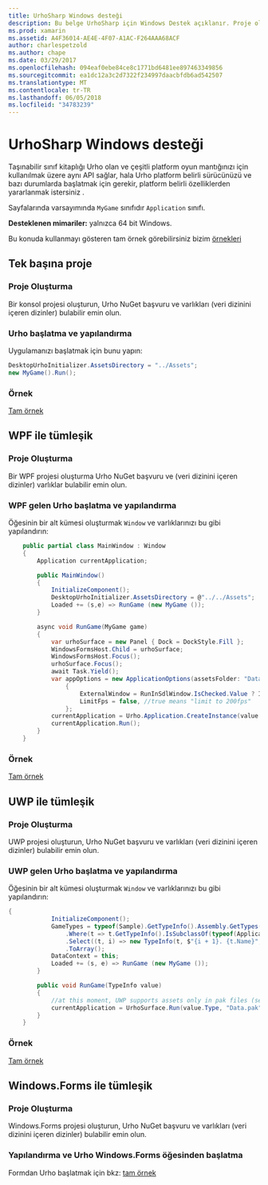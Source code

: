 ```yaml
---
title: UrhoSharp Windows desteği
description: Bu belge UrhoSharp için Windows Destek açıklanır. Proje oluşturma, yapılandırma açıklar ve Urho başlatın, WPF ile tümleştirmek ve UWP ile tümleştirin.
ms.prod: xamarin
ms.assetid: A4F36014-AE4E-4F07-A1AC-F264AAA68ACF
author: charlespetzold
ms.author: chape
ms.date: 03/29/2017
ms.openlocfilehash: 094eaf0ebe84ce8c1771bd6481ee897463349856
ms.sourcegitcommit: ea1dc12a3c2d7322f234997daacbfdb6ad542507
ms.translationtype: MT
ms.contentlocale: tr-TR
ms.lasthandoff: 06/05/2018
ms.locfileid: "34783239"
---
```

# <a name="urhosharp-windows-support"></a>UrhoSharp Windows desteği

Taşınabilir sınıf kitaplığı Urho olan ve çeşitli platform oyun mantığınızı için kullanılmak üzere aynı API sağlar, hala Urho platform belirli sürücünüzü ve bazı durumlarda başlatmak için gerekir, platform belirli özelliklerden yararlanmak istersiniz .

Sayfalarında varsayımında `MyGame` sınıfıdır `Application` sınıfı.

**Desteklenen mimariler:** yalnızca 64 bit Windows.

Bu konuda kullanmayı gösteren tam örnek görebilirsiniz bizim [örnekleri](https://github.com/xamarin/urho-samples/tree/master/FeatureSamples)

## <a name="standalone-project"></a>Tek başına proje

### <a name="creating-a-project"></a>Proje Oluşturma

Bir konsol projesi oluşturun, Urho NuGet başvuru ve varlıkları (veri dizinini içeren dizinler) bulabilir emin olun.

### <a name="configuring-and-launching-urho"></a>Urho başlatma ve yapılandırma

Uygulamanızı başlatmak için bunu yapın:

```csharp
DesktopUrhoInitializer.AssetsDirectory = "../Assets";
new MyGame().Run();
```

### <a name="example"></a>Örnek

[Tam örnek](https://github.com/xamarin/urho-samples/tree/master/FeatureSamples/Desktop)

## <a name="integrated-with-wpf"></a>WPF ile tümleşik

### <a name="creating-a-project"></a>Proje Oluşturma

Bir WPF projesi oluşturma Urho NuGet başvuru ve (veri dizinini içeren dizinler) varlıklar bulabilir emin olun.

### <a name="configuring-and-launching-urho-from-wpf"></a>WPF gelen Urho başlatma ve yapılandırma

Öğesinin bir alt kümesi oluşturmak `Window` ve varlıklarınızı bu gibi yapılandırın:

```csharp
    public partial class MainWindow : Window
    {
        Application currentApplication;

        public MainWindow()
        {
            InitializeComponent();
            DesktopUrhoInitializer.AssetsDirectory = @"../../Assets";
            Loaded += (s,e) => RunGame (new MyGame ());
        }

        async void RunGame(MyGame game)
        {
            var urhoSurface = new Panel { Dock = DockStyle.Fill };
            WindowsFormsHost.Child = urhoSurface;
            WindowsFormsHost.Focus();
            urhoSurface.Focus();
            await Task.Yield();
            var appOptions = new ApplicationOptions(assetsFolder: "Data")
                {
                    ExternalWindow = RunInSdlWindow.IsChecked.Value ? IntPtr.Zero : urhoSurface.Handle,
                    LimitFps = false, //true means "limit to 200fps"
                };
            currentApplication = Urho.Application.CreateInstance(value.Type, appOptions);
            currentApplication.Run();
        }
    }
```

### <a name="example"></a>Örnek

[Tam örnek](https://github.com/xamarin/urho-samples/tree/master/FeatureSamples/WPF)

## <a name="integrated-with-uwp"></a>UWP ile tümleşik

### <a name="creating-a-project"></a>Proje Oluşturma

UWP projesi oluşturun, Urho NuGet başvuru ve varlıkları (veri dizinini içeren dizinler) bulabilir emin olun.

### <a name="configuring-and-launching-urho-from-uwp"></a>UWP gelen Urho başlatma ve yapılandırma

Öğesinin bir alt kümesi oluşturmak `Window` ve varlıklarınızı bu gibi yapılandırın:

```csharp
{
            InitializeComponent();
            GameTypes = typeof(Sample).GetTypeInfo().Assembly.GetTypes()
                .Where(t => t.GetTypeInfo().IsSubclassOf(typeof(Application)) && t != typeof(Sample))
                .Select((t, i) => new TypeInfo(t, $"{i + 1}. {t.Name}", ""))
                .ToArray();
            DataContext = this;
            Loaded += (s, e) => RunGame (new MyGame ());
        }

        public void RunGame(TypeInfo value)
        {
            //at this moment, UWP supports assets only in pak files (see PackageTool)
            currentApplication = UrhoSurface.Run(value.Type, "Data.pak");
        }
    }
```

### <a name="example"></a>Örnek

[Tam örnek](https://github.com/xamarin/urho-samples/tree/master/FeatureSamples/UWP)

## <a name="integrated-with-windowsforms"></a>Windows.Forms ile tümleşik

### <a name="creating-a-project"></a>Proje Oluşturma

Windows.Forms projesi oluşturun, Urho NuGet başvuru ve varlıkları (veri dizinini içeren dizinler) bulabilir emin olun.

### <a name="configuring-and-launching-urho-from-windowsforms"></a>Yapılandırma ve Urho Windows.Forms öğesinden başlatma

Formdan Urho başlatmak için bkz: [tam örnek](https://github.com/xamarin/urho-samples/blob/master/FeatureSamples/WinForms/SamplesForm.cs)
